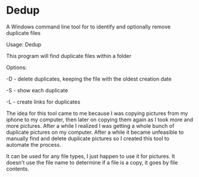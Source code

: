 # Dedup
A Windows command line tool for to identify and optionally remove duplicate files



Usage: Dedup <folder> <options>

This program will find duplicate files within a folder

Options:

-D - delete duplicates, keeping the file with the oldest creation date

-S - show each duplicate

-L - create links for duplicates

The idea for this tool came to me because I was copying pictures from my iphone to my computer, then later on copying them again as I took
more and more pictures. After a while I realized I was getting a whole bunch of duplicate pictures on my computer. After a while it became
unfeasible to manually find and delete duplicate pictures so I created this tool to automate the process.

It can be used for any file types, I just happen to use it for pictures. It doesn't use the file name to determine if a file is a copy,
it goes by file contents.
